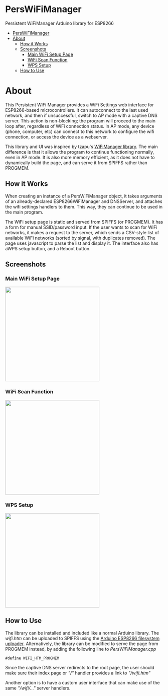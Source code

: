 # PersWiFiManager
Persistent WiFiManager Arduino library for ESP8266

- [PersWiFiManager](#perswifimanager)
- [About](#about)
	- [How it Works](#how-it-works)
	- [Screenshots](#screenshots)
		- [Main WiFi Setup Page](#main-wifi-setup-page)
		- [WiFi Scan Function](#wifi-scan-function)
		- [WPS Setup](#wps-setup)
	- [How to Use](#how-to-use)

# About

This Persistent WiFi Manager provides a WiFi Settings web interface for ESP8266-based microcontrollers. It can autoconnect to the last used network, and then if unsuccessful, switch to AP mode with a captive DNS server. This action is non-blocking; the program will proceed to the main loop after, regardless of WiFi connection status. In AP mode, any device (phone, computer, etc) can connect to this network to configure the wifi connection, or access the device as a webserver. 

This library and UI was inspired by tzapu's [WiFiManager library](https://github.com/tzapu/WiFiManager). The main difference is that it allows the program to continue functioning normally, even in AP mode. It is also more memory efficient, as it does not have to dynamically build the page, and can serve it from SPIFFS rather than PROGMEM. 

## How it Works

When creating an instance of a PersWiFiManager object, it takes arguments of an already-declared ESP8266WiFiManager and DNSServer, and attaches the wifi settings handlers to them. This way, they can continue to be used in the main program.

The WiFi setup page is static and served from SPIFFS (or PROGMEM). It has a form for manual SSID/password input. If the user wants to scan for WiFi networks, it makes a request to the server, which sends a CSV-style list of available WiFi networks (sorted by signal, with duplicates removed). The page uses javascript to parse the list and display it. The interface also has aWPS setup button, and a Reboot button.

## Screenshots
### Main WiFi Setup Page
<img src="https://i.imgur.com/aLT68mU.png" width="300">

### WiFi Scan Function
<img src="https://i.imgur.com/IzY25Gr.png" width="300">

### WPS Setup
<img src="https://i.imgur.com/1mwIEXD.png" width="300">

## How to Use

The library can be installed and included like a normal Arduino library. The *wifi.htm* can be uploaded to SPIFFS using the [Arduino ESP8266 filesystem uploader](https://github.com/esp8266/arduino-esp8266fs-plugin). Alternatively, the library can be modified to serve the page from PROGMEM instead, by adding the following line to *PersWiFiManager.cpp*

`#define WIFI_HTM_PROGMEM`

Since the captive DNS server redirects to the root page, the user should make sure their index page or *"/"* handler provides a link to *"/wifi.htm"*

Another option is to have a custom user interface that can make use of the same *"/wifi/..."* server handlers.




